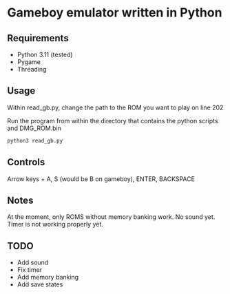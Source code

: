 # Gameboy emulator written in Python

## Requirements

- Python 3.11 (tested)
- Pygame
- Threading

## Usage

Within read_gb.py, change the path to the ROM you want to play on line 202

Run the program from within the directory that contains the python scripts and DMG_ROM.bin

```bash
python3 read_gb.py
```

## Controls

Arrow keys + A, S (would be B on gameboy), ENTER, BACKSPACE

## Notes

At the moment, only ROMS without memory banking work.
No sound yet.
Timer is not working properly yet.

## TODO

- Add sound
- Fix timer
- Add memory banking
- Add save states

